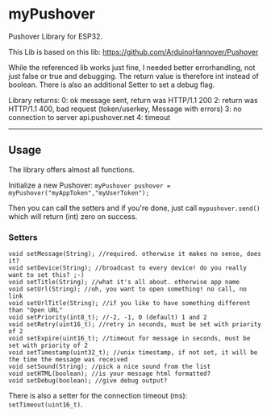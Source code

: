 # myPushover
Pushover Library for ESP32.

This Lib is based on this lib:
 https://github.com/ArduinoHannover/Pushover
 
 While the referenced lib works just fine, I needed better errorhandling, not just false or true and debugging. The return value is therefore int instead of boolean. There is also an additional Setter to set a debug flag.
 
 Library returns:
 0:         ok message sent, return was HTTP/1.1 200
 2:         return was HTTP/1.1 400, bad request (token/userkey, Message with errors)
 3:         no connection to server api.pushover.net
 4:         timeout
  
 ******************************************************************* 


## Usage
The library offers almost all functions.

Initialize a new Pushover: `myPushover pushover = myPushover("myAppToken","myUserToken");`

Then you can call the setters and if you're done, just call `mypushover.send()` which will return (int) zero on success.

### Setters
```
void setMessage(String); //required. otherwise it makes no sense, does it?
void setDevice(String); //broadcast to every device! do you really want to set this? ;-)
void setTitle(String); //what it's all about. otherwise app name
void setUrl(String); //oh, you want to open something! no call, no link
void setUrlTitle(String); //if you like to have something different than "Open URL"
void setPriority(int8_t); //-2, -1, 0 (default) 1 and 2
void setRetry(uint16_t); //retry in seconds, must be set with priority of 2
void setExpire(uint16_t); //timeout for message in seconds, must be set with priority of 2
void setTimestamp(uint32_t); //unix timestamp, if not set, it will be the time the message was received
void setSound(String); //pick a nice sound from the list
void setHTML(boolean); //is your message html formatted?
void setDebug(boolean); //give debug output?
```

There is also a setter for the connection timeout (ms): `setTimeout(uint16_t)`.
